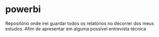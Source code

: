 # powerbi
Repositório onde irei guardar todos os relatórios no decorrer dos meus estudos. Afim de apresentar em alguma possível entrevista técnica 
